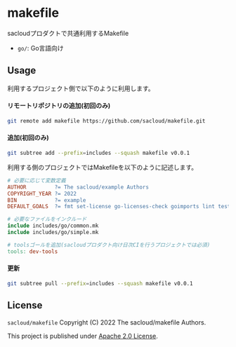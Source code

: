 # makefile

sacloudプロダクトで共通利用するMakefile

- `go/`: Go言語向け

## Usage

利用するプロジェクト側で以下のように利用します。

#### リモートリポジトリの追加(初回のみ)

```bash
git remote add makefile https://github.com/sacloud/makefile.git
```

#### 追加(初回のみ)

```bash
git subtree add --prefix=includes --squash makefile v0.0.1
```

利用する側のプロジェクトではMakefileを以下のように記述します。

```makefile
# 必要に応じて変数定義
AUTHOR         ?= The sacloud/example Authors
COPYRIGHT_YEAR ?= 2022
BIN            ?= example
DEFAULT_GOALS  ?= fmt set-license go-licenses-check goimports lint test build

# 必要なファイルをインクルード
include includes/go/common.mk
include includes/go/simple.mk

# toolsゴールを追加(sacloudプロダクト向け日次CIを行うプロジェクトでは必須)
tools: dev-tools
```

#### 更新

```bash
git subtree pull --prefix=includes --squash makefile v0.0.1
```

## License

`sacloud/makefile` Copyright (C) 2022 The sacloud/makefile Authors.

This project is published under [Apache 2.0 License](LICENSE).

